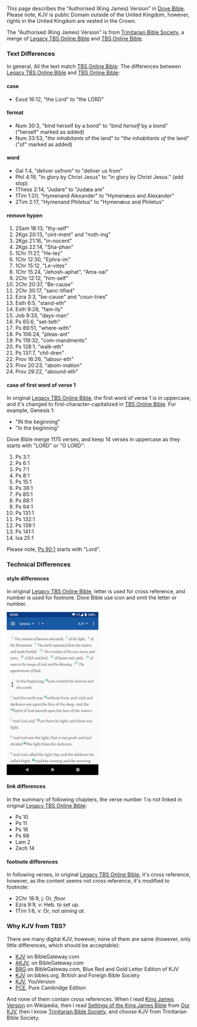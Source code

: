 This page describes the "Authorised (King James) Version" in [Dove Bible](https://bible.jianyu.io). Please note, KJV is public Domain outside of the United Kingdom, however, rights in the United Kingdom are vested in the Crown.

The "Authorised (King James) Version" is from [Trinitarian Bible Society](https://tbsbibles.org/), a merge of [Legacy TBS Online Bible](https://tbsdigital.net) and [TBS Online Bible](https://www.tbsonlinebible.com).

### Text Differences
In general, All the text match [TBS Online Bible](https://www.tbsonlinebible.com). The differences between [Legacy TBS Online Bible](https://tbsdigital.net) and [TBS Online Bible](https://www.tbsonlinebible.com):

#### case
- Exod 16:12, "the Lord" to "the LORD"

#### format
- Num 30:3, "bind<i>&#160;</i>herself by a bond" to "bind<i>&#160;herself</i> by a bond" ("herself" marked as added)
- Num 33:53, "<i>the in</i><i>hab</i><i>i</i><i>tants </i>of the land" to "<i>the inhabitants of</i> the land" ("of" marked as added)

#### word
- Gal 1:4, "deliver usfrom" to "deliver us from"
- Phil 4:19, "in glory by Christ Jesus" to "in glory by Christ Jesus." (add stop)
- 1Thess 2:14, "Judare" to "Judæa are"
- 1Tim 1:20, "Hymenand Alexander" to "Hymenæus and Alexander"
- 2Tim 2:17, "Hymenand Philetus" to "Hymenæus and Philetus"

#### remove hypen
1. 2Sam 18:13, "thy-self"
1. 2Kgs 20:13, "oint-ment" and "noth-ing"
1. 2Kgs 21:16, "in-nocent"
1. 2Kgs 22:14, "Sha-phan"
1. 1Chr 11:27, "He-lez"
1. 1Chr 12:30, "Ephra-im"
1. 1Chr 15:12, "Le-vites"
1. 1Chr 15:24, "Jehosh-aphat", "Ama-sai"
1. 2Chr 12:12, "him-self"
1. 2Chr 20:37, "Be-cause"
1. 2Chr 30:17, "sanc-tified"
1. Ezra 3:3, "be-cause" and "coun-tries"
1. Esth 6:5, "stand-eth"
1. Esth 9:28, "fam-ily"
1. Job 9:33, "days-man"
1. Ps 65:6, "set-teth"
1. Ps 89:51, "where-with"
1. Ps 106:24, "pleas-ant"
1. Ps 119:32, "com-mandments"
1. Ps 128:1, "walk-eth"
1. Ps 137:7, "chil-dren"
1. Prov 16:26, "labour-eth"
1. Prov 20:23, "abom-ination"
1. Prov 29:22, "abound-eth"

#### case of first word of verse 1
In original [Legacy TBS Online Bible](https://tbsdigital.net), the first word of verse 1 is in uppercase, and it's changed to first-character-capitalized in [TBS Online Bible](https://www.tbsonlinebible.com). For example, Genesis 1:

- "IN the beginning"
- "In the beginning"

Dove Bible merge 1175 verses, and keep 14 verses in uppercase as they starts with "LORD" or "O LORD":

1. Ps 3:1
1. Ps 6:1
1. Ps 7:1
1. Ps 8:1
1. Ps 15:1
1. Ps 38:1
1. Ps 85:1
1. Ps 88:1
1. Ps 94:1
1. Ps 131:1
1. Ps 132:1
1. Ps 139:1
1. Ps 141:1
1. Isa 25:1

Please note, [Ps 90:1](https://www.tbsonlinebible.com/#en_PSA_90) starts with "Lord".

### Technical Differences

#### style differences
In original [Legacy TBS Online Bible](https://tbsdigital.net), letter is used for cross reference, and number is used for footnote. Dove Bible use icon and omit the letter or number.

<img src="dove-bible-kjv.jpg" width="250">

#### link differences

In the summary of following chapters, the verse number 1 is not linked in original [Legacy TBS Online Bible](https://tbsdigital.net):

- Ps 10
- Ps 11
- Ps 16
- Ps 98
- Lam 2
- Zech 14

#### footnote differences

In following verses, in original [Legacy TBS Online Bible](https://tbsdigital.net), it's cross reference, however, as the content seems not cross reference, it's modified to footnote:

- 2Chr 18:9, j: Or, <i>floor.</i> 
- Ezra 9:9, v: Heb. to set up. 
- 1Tim 1:6, v: Or, <i>not aiming at.</i> 

### Why KJV from TBS?

There are many digital KJV, however, none of them are same (however, only little differences, which should be acceptable):

- [KJV](https://www.biblegateway.com/versions/King-James-Version-KJV-Bible/) on BibleGateway.com
- [AKJV](https://www.biblegateway.com/versions/Authorized-King-James-Version-AKJV-Bible/), on BibleGateway.com
- [BRG](https://www.biblegateway.com/versions/BRG-Bible/) on BibleGateway.com, Blue Red and Gold Letter Edition of KJV
- [KJV](https://bibles.org/versions/eng-KJV) on bibles.org, British and Foreign Bible Society
- [KJV](https://www.bible.com/versions/1), YouVersion
- [PCE](http://www.bibleprotector.com), Pure Cambridge Edition

And none of them contain cross references. When I read [King James Version](https://en.wikipedia.org/wiki/King_James_Version) on Wikipedia, then I read [Settings of the King James Bible](http://www.ourkjv.com/KJB.pdf) from [Our KJV](http://www.ourkjv.com/), then I know [Trinitarian Bible Society](https://tbsbibles.org/), and choose KJV from Trinitarian Bible Society.
